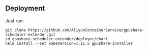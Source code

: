 ## Deployment

Just run:

```
git clone https://github.com/AliyunContainerService/gpushare-scheduler-extender.git
cd gpushare-scheduler-extender/deployer/chart
helm install --set kubeVersion=1.11.5 gpushare-installer
```